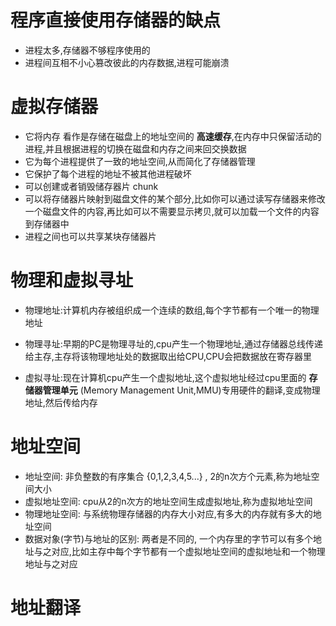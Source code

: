 # 程序直接使用存储器的缺点
- 进程太多,存储器不够程序使用的
- 进程间互相不小心篡改彼此的内存数据,进程可能崩溃

# 虚拟存储器
- 它将内存 看作是存储在磁盘上的地址空间的 **高速缓存**,在内存中只保留活动的进程,并且根据进程的切换在磁盘和内存之间来回交换数据
- 它为每个进程提供了一致的地址空间,从而简化了存储器管理
- 它保护了每个进程的地址不被其他进程破坏
- 可以创建或者销毁储存器片 chunk
- 可以将存储器片映射到磁盘文件的某个部分,比如你可以通过读写存储器来修改一个磁盘文件的内容,再比如可以不需要显示拷贝,就可以加载一个文件的内容到存储器中
- 进程之间也可以共享某块存储器片

# 物理和虚拟寻址
- 物理地址:计算机内存被组织成一个连续的数组,每个字节都有一个唯一的物理地址
- 物理寻址:早期的PC是物理寻址的,cpu产生一个物理地址,通过存储器总线传递给主存,主存将该物理地址处的数据取出给CPU,CPU会把数据放在寄存器里

- 虚拟寻址:现在计算机cpu产生一个虚拟地址,这个虚拟地址经过cpu里面的 **存储器管理单元** (Memory Management Unit,MMU)专用硬件的翻译,变成物理地址,然后传给内存

# 地址空间
- 地址空间: 非负整数的有序集合 {0,1,2,3,4,5...} , 2的n次方个元素,称为地址空间大小
- 虚拟地址空间: cpu从2的n次方的地址空间生成虚拟地址,称为虚拟地址空间
- 物理地址空间: 与系统物理存储器的内存大小对应,有多大的内存就有多大的地址空间
- 数据对象(字节)与地址的区别: 两者是不同的, 一个内存里的字节可以有多个地址与之对应,比如主存中每个字节都有一个虚拟地址空间的虚拟地址和一个物理地址与之对应

# 地址翻译
